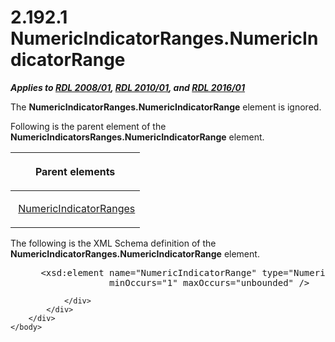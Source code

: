 <html dir="LTR" xmlns:mshelp="http://msdn.microsoft.com/mshelp" xmlns:ddue="http://ddue.schemas.microsoft.com/authoring/2003/5" xmlns:xlink="http://www.w3.org/1999/xlink" xmlns:tool="http://www.microsoft.com/tooltip">
    <head>
        <meta http-equiv="Content-Type" content="text/html; CHARSET=utf-8"></meta>
        <meta name="save" content="history"></meta>
        <title>2.192.1 NumericIndicatorRanges.NumericIndicatorRange</title>
        <xml>
            <mshelp:toctitle title="2.192.1 NumericIndicatorRanges.NumericIndicatorRange"></mshelp:toctitle>
            <mshelp:rltitle title="[MS-RDL]: NumericIndicatorRanges.NumericIndicatorRange"></mshelp:rltitle>
            <mshelp:keyword index="A" term="db5c8c29-455c-4a89-a495-a32894ffa20e"></mshelp:keyword>
            <mshelp:attr name="DCSext.ContentType" value="open specification"></mshelp:attr>
            <mshelp:attr name="AssetID" value="db5c8c29-455c-4a89-a495-a32894ffa20e"></mshelp:attr>
            <mshelp:attr name="TopicType" value="kbRef"></mshelp:attr>
            <mshelp:attr name="DCSext.Title" value="[MS-RDL]: NumericIndicatorRanges.NumericIndicatorRange" />
        </xml>
    </head>
    <body>
        <div id="header">
            <h1 class="heading">2.192.1 NumericIndicatorRanges.NumericIndicatorRange</h1>
        </div>
        <div id="mainSection">
            <div id="mainBody">
                <div id="allHistory" class="saveHistory"></div>
                <div id="sectionSection0" class="section" name="collapseableSection">
                    

<p><b><i>Applies to </i></b><a href="1e855f94-4617-47e4-b89e-0856c6cb420f.htm"><b><i>RDL 2008/01</i></b></a><b><i>,
</i></b><a href="3428e690-a348-4ec7-8a6a-8efb42d2cdee.htm"><b><i>RDL 2010/01</i></b></a><b><i>,
and </i></b><a href="52ce3983-2bfc-4e72-9359-42aaf5fe4509.htm"><b><i>RDL 2016/01</i></b></a></p>

<p>The <b>NumericIndicatorRanges.NumericIndicatorRange</b>
element is ignored.</p>

<p>Following is the parent element of the <b>NumericIndicatorsRanges.NumericIndicatorRange</b>
element.</p>

<table>
 <thead>
  <tr>
   <th>
   <p>Parent elements</p>
   </th>
  </tr>
 </thead>
 <tr>
  <td>
  <p> <a href="59efa9a2-aafc-4c54-9ab2-65613de712ed.htm">NumericIndicatorRanges</a>
  </p>
  </td>
 </tr>
</table>

<p>The following is the XML Schema definition of the <b>NumericIndicatorRanges.NumericIndicatorRange</b>
element.</p>

<dl>
<dd>
<div><pre> &lt;xsd:element name=&quot;NumericIndicatorRange&quot; type=&quot;NumericIndicatorRangeType&quot;
              minOccurs=&quot;1&quot; maxOccurs=&quot;unbounded&quot; /&gt;
</pre></div>
</dd></dl>


                </div>
            </div>
        </div>
    </body>
</html>